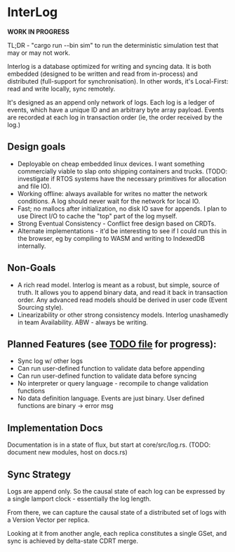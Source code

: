 # InterLog

**WORK IN PROGRESS**

TL;DR - "cargo run --bin sim" to run the deterministic simulation test that may
or may not work.

Interlog is a database optimized for writing and syncing data. It is both
embedded (designed to be written and read from in-process) and distributed
(full-support for synchronisation). In other words, it's Local-First: read and
write locally, sync remotely.

It's designed as an append only network of logs. Each log is a ledger of
events, which have a unique ID and an arbitrary byte array payload. Events are
recorded at each log in transaction order (ie, the order received by the log.)

## Design goals

- Deployable on cheap embedded linux devices. I want something commercially
  viable to slap onto shipping containers and trucks. (TODO: investigate if RTOS
  systems have the necessary primitives for allocation and file IO).
- Working offline: always available for writes no matter the network conditions. A log should never wait for the network for local IO.
- Fast; no mallocs after initialization, no disk IO save for appends. I plan to
  use Direct I/O to cache the "top" part of the log myself.
- Strong Eventual Consistency - Conflict free design based on CRDTs.
- Alternate implementations - it'd be interesting to see if I could run this in
  the browser, eg by compiling to WASM and writing to IndexedDB internally.

## Non-Goals

- A rich read model. Interlog is meant as a robust, but simple, source of truth.
  It allows you to append binary data, and read it back in transaction order.
  Any advanced read models should be derived in user code (Event Sourcing
  style).
- Linearizability or other strong consistency models. Interlog unashamedly in
  team Availability. ABW - always be writing.

## Planned Features (see [TODO file](TODO.md) for progress):

- Sync log w/ other logs
- Can run user-defined function to validate data before appending
- Can run user-defined function to validate data before syncing
- No interpreter or query language - recompile to change validation functions
- No data definition language. Events are just binary. User defined functions are binary -> error msg

## Implementation Docs

Documentation is in a state of flux, but start at core/src/log.rs.
(TODO: document new modules, host on docs.rs)

## Sync Strategy

Logs are append only. So the causal state of each log can be expressed by a
single lamport clock - essentially the log length.

From there, we can capture the causal state of a distributed set of logs with a Version Vector per replica.

Looking at it from another angle, each replica constitutes a single GSet, and
sync is achieved by delta-state CDRT merge.
